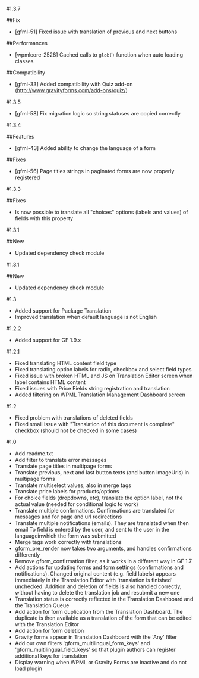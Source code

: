 #1.3.7

##Fix
* [gfml-51] Fixed issue with translation of previous and next buttons

##Performances
* [wpmlcore-2528] Cached calls to `glob()` function when auto loading classes

##Compatibility
* [gfml-33] Added compatibility with Quiz add-on (http://www.gravityforms.com/add-ons/quiz/)

#1.3.5
* [gfml-58] Fix migration logic so string statuses are copied correctly

#1.3.4

##Features
* [gfml-43] Added ability to change the language of a form

##Fixes
* [gfml-56] Page titles strings in paginated forms are now properly registered

#1.3.3

##Fixes
* Is now possible to translate all "choices" options (labels and values) of fields with this property

#1.3.1

##New
* Updated dependency check module

#1.3.1

##New
* Updated dependency check module

#1.3

* Added support for Package Translation
* Improved translation when default language is not English

#1.2.2

* Added support for GF 1.9.x

#1.2.1

* Fixed translating HTML content field type
* Fixed translating option labels for radio, checkbox and select field types
* Fixed issue with broken HTML and JS on Translation Editor screen when label contains HTML content
* Fixed issues with Price Fields string registration and translation
* Added filtering on WPML Translation Management Dashboard screen


#1.2

* Fixed problem with translations of deleted fields
* Fixed small issue with "Translation of this document is complete" checkbox (should not be checked in some cases)

#1.0

* Add readme.txt
* Add filter to translate error messages
* Translate page titles in multipage forms
* Translate previous, next and last button texts (and button imageUrls) in multipage forms
* Translate multiselect values, also in merge tags
* Translate price labels for products/options
* For choice fields (dropdowns, etc), translate the option label, not the actual value (needed for conditional logic to work)
* Translate multiple confirmations. Confirmations are translated for messages and for page and url redirections
* Translate multiple notifications (emails). They are translated when then email To field is entered by the user, and sent to the user in the languageinwhich the form was submitted
* Merge tags work correctly with translations
* gform_pre_render now takes two arguments, and handles confirmations differently
* Remove gform_confirmation filter, as it works in a different way in GF 1.7
* Add actions for updating forms and form settings (confirmations and notifications). Changed original content (e.g. field labels) appears immediately in the Translation Editor with 'translation is finished' unchecked. Addition and deletion of fields is also handled correctly, without having to delete the translation job and resubmit a new one
* Translation status is correctly reflected in the Translation Dashboard and the Translation Queue
* Add action for form duplication from the Translation Dashboard. The duplicate is then available as a translation of the form that can be edited with the Translation Editor
* Add action for form deletion
* Gravity forms appear in Translation Dashboard with the 'Any' filter
* Add our own filters 'gform_multilingual_form_keys' and 'gform_multilingual_field_keys' so that plugin authors can register additional keys for translation
* Display warning when WPML or Gravity Forms are inactive and do not load plugin
